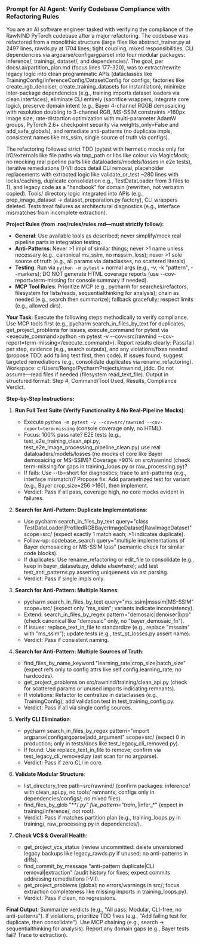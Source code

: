 ### Prompt for AI Agent: Verify Codebase Compliance with Refactoring Rules

You are an AI software engineer tasked with verifying the compliance of the RawNIND PyTorch codebase after a major refactoring. The codebase was refactored from a monolithic structure (large files like abstract_trainer.py at 2497 lines, rawds.py at 1704 lines; tight coupling, mixed responsibilities, CLI dependencies via argparse/configargparse) into four modular packages: inference/, training/, dataset/, and dependencies/. The goal, per docs/.ai/partition_plan.md (focus lines 177-320), was to extract/rewrite legacy logic into clean programmatic APIs (dataclasses like TrainingConfig/InferenceConfig/DatasetConfig for configs; factories like create_rgb_denoiser, create_training_datasets for instantiation), minimize inter-package dependencies (e.g., training imports dataset loaders via clean interfaces), eliminate CLI entirely (sacrifice wrappers, integrate core logic), preserve domain intent (e.g., Bayer 4-channel RGGB demosaicing with resolution doubling to 3-channel RGB, MS-SSIM constraints >160px image size, rate-distortion optimization with multi-parameter AdamW groups, PyTorch 2.6+ checkpoint security via weights_only=False and add_safe_globals), and remediate anti-patterns (no duplicate impls, consistent names like ms_ssim, single source of truth via configs).

The refactoring followed strict TDD (pytest with hermetic mocks only for I/O/externals like file paths via tmp_path or libs like colour via MagicMock; no mocking real pipeline parts like dataloaders/models/losses in e2e tests), iterative remediations (I-VII docs detail CLI removal, placeholder replacements with extracted logic like validate_or_test ~280 lines with locks/caching, duplicate consolidation e.g., TestDataLoader from 3 files to 1), and legacy code as a "handbook" for domain (rewritten, not verbatim copied). Tools/ directory logic integrated into APIs (e.g., prep_image_dataset → dataset_preparation.py factory), CLI wrappers deleted. Tests treat failures as architectural diagnostics (e.g., interface mismatches from incomplete extraction).

**Project Rules (from .roo/rules/rules.md—must strictly follow):**
- **General**: Use available tools as described; never simplify/mock real pipeline parts in integration testing.
- **Anti-Patterns**: Never >1 impl of similar things; never >1 name unless necessary (e.g., canonical ms_ssim, no msssim_loss); never >1 sole source of truth (e.g., all params via dataclasses, no scattered literals).
- **Testing**: Run via `python -m pytest` + normal args (e.g., -v, -k "pattern", --markers); DO NOT generate HTML coverage reports (use --cov-report=term-missing for console summary if needed).
- **MCP Tool Rules**: Prioritize MCP (e.g., pycharm for searches/refactors, filesystem for lists/reads, sequentialthinking for analysis); chain as needed (e.g., search then summarize); fallback gracefully; respect limits (e.g., allowed dirs).

**Your Task**: Execute the following steps methodically to verify compliance. Use MCP tools first (e.g., pycharm search_in_files_by_text for duplicates, get_project_problems for issues, execute_command for pytest via <execute_command><command>python -m pytest -v --cov=src/rawnind --cov-report=term-missing</command></execute_command>). Report results clearly: Pass/fail per step, evidence (e.g., search outputs), and any violations/fixes needed (propose TDD: add failing test first, then code). If issues found, suggest targeted remediations (e.g., consolidate duplicates via rename_refactoring). Workspace: c:/Users/Rengo/PycharmProjects/rawnind_jddc. Do not assume—read files if needed (filesystem read_text_file). Output in structured format: Step #, Command/Tool Used, Results, Compliance Verdict.

**Step-by-Step Instructions:**

1. **Run Full Test Suite (Verify Functionality & No Real-Pipeline Mocks)**:
   - Execute `python -m pytest -v --cov=src/rawnind --cov-report=term-missing` (console coverage only, no HTML).
   - Focus: 100% pass rate? E2E tests (e.g., test_e2e_training_clean_api.py, test_e2e_image_processing_pipeline_clean.py) use real dataloaders/models/losses (no mocks of core like Bayer demosaicing or MS-SSIM)? Coverage >90% on src/rawnind (check term-missing for gaps in training_loops.py or raw_processing.py)?
   - If fails: Use --tb=short for diagnostics; trace to anti-patterns (e.g., interface mismatch)? Propose fix: Add parametrized test for variant (e.g., Bayer crop_size=256 >160), then implement.
   - Verdict: Pass if all pass, coverage high, no core mocks evident in failures.

2. **Search for Anti-Pattern: Duplicate Implementations**:
   - Use pycharm search_in_files_by_text query="class TestDataLoader|ProfiledRGBBayerImageDataset|RawImageDataset" scope=src/ (expect exactly 1 match each; >1 indicates duplicate).
   - Follow-up: codebase_search query="multiple implementations of Bayer demosaicing or MS-SSIM loss" (semantic check for similar code blocks).
   - If duplicates: Use rename_refactoring or edit_file to consolidate (e.g., keep in bayer_datasets.py, delete elsewhere); add test test_anti_patterns.py asserting uniqueness via ast parsing.
   - Verdict: Pass if single impls only.

3. **Search for Anti-Pattern: Multiple Names**:
   - pycharm search_in_files_by_text query="ms_ssim|msssim|MS-SSIM" scope=src/ (expect only "ms_ssim"; variants indicate inconsistency).
   - Extend: search_in_files_by_regex pattern="demosaic|denoiser|bpp" (check canonical like "demosaic" only, no "bayer_demosaic_fn").
   - If issues: replace_text_in_file to standardize (e.g., replace "msssim" with "ms_ssim"); update tests (e.g., test_pt_losses.py assert name).
   - Verdict: Pass if consistent naming.

4. **Search for Anti-Pattern: Multiple Sources of Truth**:
   - find_files_by_name_keyword "learning_rate|crop_size|batch_size" (expect refs only to config attrs like self.config.learning_rate; no hardcodes).
   - get_project_problems on src/rawnind/training/clean_api.py (check for scattered params or unused imports indicating remnants).
   - If violations: Refactor to centralize in dataclasses (e.g., TrainingConfig); add validation test in test_training_config.py.
   - Verdict: Pass if all via single config sources.

5. **Verify CLI Elimination**:
   - pycharm search_in_files_by_regex pattern="import argparse|configargparse|add_argument" scope=src/ (expect 0 in production; only in tests/docs like test_legacy_cli_removed.py).
   - If found: Use replace_text_in_file to remove; confirm via test_legacy_cli_removed.py (ast scan for no argparse).
   - Verdict: Pass if zero CLI in core.

6. **Validate Modular Structure**:
   - list_directory_tree path=src/rawnind/ (confirm packages: inference/ with clean_api.py, no tools/ remnants; configs only in dependencies/configs/; no mixed files).
   - find_files_by_glob "**/*.py" file_pattern="train_*|infer_*" (expect in training/inference/, not root).
   - Verdict: Pass if matches partition plan (e.g., training_loops.py in training/, raw_processing.py in dependencies/).

7. **Check VCS & Overall Health**:
   - get_project_vcs_status (review uncommitted: delete unversioned legacy backups like legacy_rawds.py if unused; no anti-patterns in diffs).
   - find_commit_by_message "anti-pattern duplicate|CLI removal|extraction" (audit history for fixes; expect commits addressing remediations I-VII).
   - get_project_problems (global: no errors/warnings in src/; focus extraction completeness like missing imports in training_loops.py).
   - Verdict: Pass if clean, no regressions.

**Final Output**: Summarize verdicts (e.g., "All pass: Modular, CLI-free, no anti-patterns"). If violations, prioritize TDD fixes (e.g., "Add failing test for duplicate, then consolidate"). Use MCP chaining (e.g., search → sequentialthinking for analysis). Report any domain gaps (e.g., Bayer tests fail? Trace to extraction).